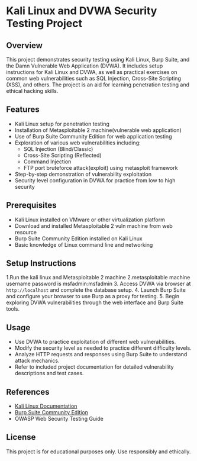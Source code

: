 
# Kali Linux and DVWA Security Testing Project

## Overview
This project demonstrates security testing using Kali Linux, Burp Suite, and the Damn Vulnerable Web Application (DVWA). It includes setup instructions for Kali Linux and DVWA, as well as practical exercises on common web vulnerabilities such as SQL Injection, Cross-Site Scripting (XSS), and others. The project is an aid for learning penetration testing and ethical hacking skills.

## Features
- Kali Linux setup for penetration testing
- Installation of Metasploitable 2 machine(vulnerable web application) 
- Use of Burp Suite Community Edition for web application testing
- Exploration of various web vulnerabilities including:
  - SQL Injection (Blind/Classic)
  - Cross-Site Scripting (Reflected)
  - Command Injection
  - FTP port bruteforce attack(exploit) using metasploit framework
- Step-by-step demonstration of vulnerability exploitation
- Security level configuration in DVWA for practice from low to high security

## Prerequisites
- Kali Linux installed on VMware or other virtualization platform
- Download and installed Metasploitable 2 vuln machine from web resource
- Burp Suite Community Edition installed on Kali Linux
- Basic knowledge of Linux command line and networking

## Setup Instructions
1.Run the kali linux and Metasploitable 2 machine 
2.metasploitable machine username password is msfadmin:msfadmin
3. Access DVWA via browser at `http://localhost` and complete the database setup.
4. Launch Burp Suite and configure your browser to use Burp as a proxy for testing.
5. Begin exploring DVWA vulnerabilities through the web interface and Burp Suite tools.

## Usage
- Use DVWA to practice exploitation of different web vulnerabilities.
- Modify the security level as needed to practice different difficulty levels.
- Analyze HTTP requests and responses using Burp Suite to understand attack mechanics.
- Refer to included project documentation for detailed vulnerability descriptions and test cases.

## References
- [Kali Linux Documentation](https://www.kali.org/docs/)
- [Burp Suite Community Edition](https://portswigger.net/burp/communitydownload)
- OWASP Web Security Testing Guide

## License
This project is for educational purposes only. Use responsibly and ethically.
